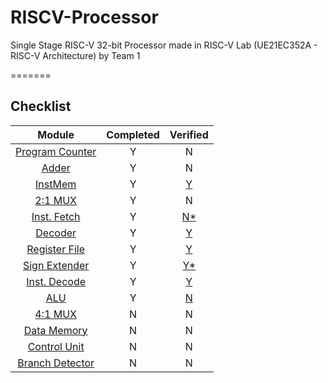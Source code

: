 # RISCV-Processor
Single Stage RISC-V 32-bit Processor made in RISC-V Lab (UE21EC352A - RISC-V Architecture) by Team 1

=======
## Checklist

| Module | Completed | Verified |
| :----: | :-: | :-: |
| [Program Counter](src/pc.sv) | Y | N |
| [Adder](src/adder.sv) | Y | N |
| [InstMem](src/InstMem.sv) | Y | [Y](src/tb_InstMem.sv)|
| [2:1 MUX](src/mux21.sv) | Y | N |
| [Inst. Fetch](src/IF.sv) | Y | [N*](src/tb_IF.sv) |
| [Decoder](src/decoder.sv) | Y | [Y](src/tb_decoder.sv) | 
| [Register File](src/RegisterFile.sv) | Y | [Y](src/tb_RegisterFile.sv) |
| [Sign Extender](src/SignExtender.sv) | Y | [Y*](src/tb_SignExtender.sv) |
| [Inst. Decode](src/ID.sv) | Y | [Y](src/tb_ID.sv) |
| [ALU](src/ALU.sv) | Y | [N](src/tb_ALU.sv) |
| [4:1 MUX](src/mux41.sv) | N | N |
| [Data Memory](src/DataMem.sv) | N | N |
| [Control Unit](src/controller.sv) | N | N |
| [Branch Detector](src/branch.sv) | N | N |

